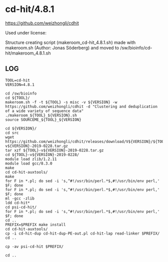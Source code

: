 cd-hit/4.8.1
========================

<https://github.com/weizhongli/cdhit>

Used under license:


Structure creating script (makeroom_cd-hit_4.8.1.sh) made with makeroom.sh (Author: Jonas Söderberg) and moved to /sw/bioinfo/cd-hit/makeroom_4.8.1.sh


LOG
---

    TOOL=cd-hit
    VERSION=4.8.1

    cd /sw/bioinfo
    cd ${TOOL}/
    makeroom.sh -f -t ${TOOL} -s misc -v ${VERSION} -w https://github.com/weizhongli/cdhit -d "Clustering and deduplication of a wide variety of sequence data" 
    ./makeroom_${TOOL}_${VERSION}.sh 
    source SOURCEME_${TOOL}_${VERSION} 

    cd ${VERSION}/
    cd src
    wget https://github.com/weizhongli/cdhit/releases/download/V${VERSION}/${TOOL}-v${VERSION}-2019-0228.tar.gz
    tar xzf ${TOOL}-v${VERSION}-2019-0228.tar.gz 
    cd ${TOOL}-v${VERSION}-2019-0228/
    module load zlib/1.2.11
    module load gcc/8.3.0
    make
    cd cd-hit-auxtools/
    make
    for F in *.pl; do sed -i 's,^#!/usr/bin/perl.*$,#!/usr/bin/env perl,' $F; done
    for F in *.pl; do sed -i 's,^#!/usr/bin/perl.*$,#!/usr/bin/env perl,' $F; done
    ml -gcc -zlib
    ldd cd-hit*
    cd psi-cd-hit/
    for F in *.pl; do sed -i 's,^#!/usr/bin/perl.*$,#!/usr/bin/env perl,' $F; done
    cd ..
    PREFIX=$PREFIX make install
    cd cd-hit-auxtools/
    cp -i cd-hit-dup cd-hit-dup-PE-out.pl cd-hit-lap read-linker $PREFIX/
    cd ..

    cp -av psi-cd-hit $PREFIX/

    cd ..
